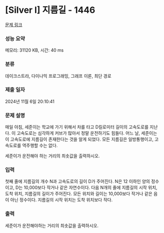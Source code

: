 # [Silver I] 지름길 - 1446 

[문제 링크](https://www.acmicpc.net/problem/1446) 

### 성능 요약

메모리: 31120 KB, 시간: 40 ms

### 분류

데이크스트라, 다이나믹 프로그래밍, 그래프 이론, 최단 경로

### 제출 일자

2024년 11월 6일 20:10:41

### 문제 설명

<p>매일 아침, 세준이는 학교에 가기 위해서 차를 타고 D킬로미터 길이의 고속도로를 지난다. 이 고속도로는 심각하게 커브가 많아서 정말 운전하기도 힘들다. 어느 날, 세준이는 이 고속도로에 지름길이 존재한다는 것을 알게 되었다. 모든 지름길은 일방통행이고, 고속도로를 역주행할 수는 없다.</p>

<p>세준이가 운전해야 하는 거리의 최솟값을 출력하시오.</p>

### 입력 

 <p>첫째 줄에 지름길의 개수 N과 고속도로의 길이 D가 주어진다. N은 12 이하인 양의 정수이고, D는 10,000보다 작거나 같은 자연수이다. 다음 N개의 줄에 지름길의 시작 위치, 도착 위치, 지름길의 길이가 주어진다. 모든 위치와 길이는 10,000보다 작거나 같은 음이 아닌 정수이다. 지름길의 시작 위치는 도착 위치보다 작다.</p>

### 출력 

 <p>세준이가 운전해야하는 거리의 최솟값을 출력하시오.</p>


